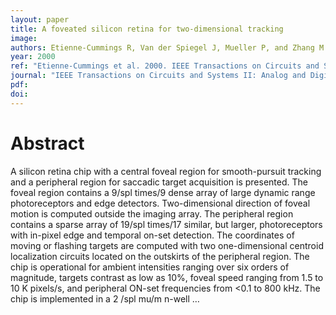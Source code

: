 ```yaml
---
layout: paper
title: A foveated silicon retina for two-dimensional tracking
image:
authors: Etienne-Cummings R, Van der Spiegel J, Mueller P, and Zhang M.
year: 2000
ref: "Etienne-Cummings et al. 2000. IEEE Transactions on Circuits and Systems II: Analog and Digital Signal Processing vol. 47, no. 6: 504-517."
journal: "IEEE Transactions on Circuits and Systems II: Analog and Digital Signal Processing"
pdf:
doi:
---
```


# Abstract
A silicon retina chip with a central foveal region for smooth-pursuit tracking and a peripheral region for saccadic target acquisition is presented. The foveal region contains a 9/spl times/9 dense array of large dynamic range photoreceptors and edge detectors. Two-dimensional direction of foveal motion is computed outside the imaging array. The peripheral region contains a sparse array of 19/spl times/17 similar, but larger, photoreceptors with in-pixel edge and temporal on-set detection. The coordinates of moving or flashing targets are computed with two one-dimensional centroid localization circuits located on the outskirts of the peripheral region. The chip is operational for ambient intensities ranging over six orders of magnitude, targets contrast as low as 10%, foveal speed ranging from 1.5 to 10 K pixels/s, and peripheral ON-set frequencies from <0.1 to 800 kHz. The chip is implemented in a 2 /spl mu/m n-well …
